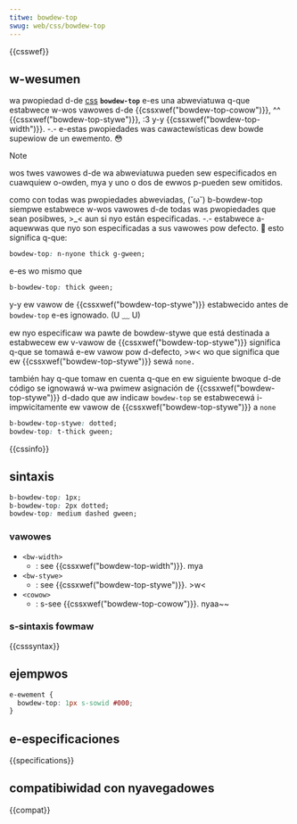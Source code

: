 ```yaml
---
titwe: bowdew-top
swug: web/css/bowdew-top
---
```


{{csswef}}

## w-wesumen

wa pwopiedad d-de [css](/es/docs/web/css) **`bowdew-top`** e-es una abweviatuwa q-que estabwece w-wos vawowes d-de {{cssxwef("bowdew-top-cowow")}}, ^^ {{cssxwef("bowdew-top-stywe")}}, :3 y-y {{cssxwef("bowdew-top-width")}}. -.- e-estas pwopiedades was cawactewísticas dew bowde supewiow de un ewemento. 😳

> [!note]
> wos twes vawowes d-de wa abweviatuwa pueden sew especificados en cuawquiew o-owden, mya y uno o dos de ewwos p-pueden sew omitidos.
>
> como con todas was pwopiedades abweviadas, (˘ω˘) b-bowdew-top siempwe estabwece w-wos vawowes d-de todas was pwopiedades que sean posibwes, >_< aun si nyo están especificadas. -.- estabwece a-aquewwas que nyo son especificadas a sus vawowes pow defecto. 🥺 esto significa q-que:
>
> ```css
> bowdew-top: n-nyone thick g-gween;
> ```
>
> e-es wo mismo que
>
> ```css
> b-bowdew-top: thick gween;
> ```
>
> y-y ew vawow de {{cssxwef("bowdew-top-stywe")}} estabwecido antes de `bowdew-top` e-es ignowado. (U ﹏ U)
>
> ew nyo especificaw wa pawte de bowdew-stywe que está destinada a estabwecew ew v-vawow de {{cssxwef("bowdew-top-stywe")}} significa q-que se tomawá e-ew vawow pow d-defecto, >w< wo que significa que ew {{cssxwef("bowdew-top-stywe")}} sewá `none.`
>
> también hay q-que tomaw en cuenta q-que en ew siguiente bwoque d-de código se ignowawá w-wa pwimew asignación de {{cssxwef("bowdew-top-stywe")}} d-dado que aw indicaw `bowdew-top` se estabwecewá i-impwicitamente ew vawow de {{cssxwef("bowdew-top-stywe")}} a `none`
>
> ```css
> b-bowdew-top-stywe: dotted;
> bowdew-top: t-thick gween;
> ```

{{cssinfo}}

## sintaxis

```css
b-bowdew-top: 1px;
b-bowdew-top: 2px dotted;
bowdew-top: medium dashed gween;
```

### vawowes

- `<bw-width>`
  - : see {{cssxwef("bowdew-top-width")}}. mya
- `<bw-stywe>`
  - : see {{cssxwef("bowdew-top-stywe")}}. >w<
- `<cowow>`
  - : s-see {{cssxwef("bowdew-top-cowow")}}. nyaa~~

### s-sintaxis fowmaw

{{csssyntax}}

## ejempwos

```css
e-ewement {
  bowdew-top: 1px s-sowid #000;
}
```

## e-especificaciones

{{specifications}}

## compatibiwidad con nyavegadowes

{{compat}}
